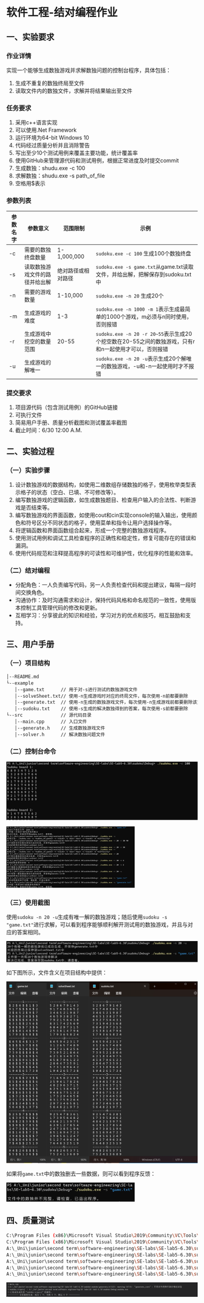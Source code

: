 # 软件工程-结对编程作业

## 一、实验要求

### 作业详情

实现一个能够生成数独游戏并求解数独问题的控制台程序，具体包括：
1. 生成不重复的数独终局至文件
2. 读取文件内的数独文件，求解并将结果输出至文件

### 任务要求
1. 采用c++语言实现
2. 可以使用.Net Framework
3. 运行环境为64-bit Windows 10
4. 代码经过质量分析并且消除警告
5. 写出至少10个测试用例来覆盖主要功能，统计覆盖率
6. 使用GitHub来管理源代码和测试用例，根据正常进度及时提交commit
7. 生成数独：shudu.exe -c 100
8. 求解数独：shudu.exe -s path_of_file
9. 空格用$表示

### 参数列表

| 参数名字 | 参数意义                       | 范围限制           | 示例                                                         |
| -------- | ------------------------------ | ------------------ | ------------------------------------------------------------ |
| -c       | 需要的数独终盘数量             | 1-1,000,000        | `sudoku.exe -c 100` 生成100个数独终盘                        |
| -s       | 读取数独游戏文件的路径并给出解 | 绝对路径或相对路径 | `sudoku.exe -s game.txt`从game.txt读取文件，并给出解，把解保存到sudoku.txt中 |
| -n       | 需要的游戏数量                 | 1-10,000           | `sudoku.exe -n 20` 生成20个                                  |
| -m       | 生成游戏的难度                 | 1-3                | `sudoku.exe -n 1000 -m 1`表示生成最简单的1000个游戏，m必须与n同时使用，否则报错 |
| -r       | 生成游戏中挖空的数量范围       | 20-55              | `sudoku.exe -n 20 -r 20~55`表示生成20个挖空数在20-55之间的数独游戏，只有r和n一起使用才可以，否则报错 |
| -u       | 生成游戏的解唯一               |                    | `sudoku.exe -n 20 -u`表示生成20个解唯一的数独游戏，-u和-n一起使用时才不报错 |

### 提交要求

1. 项目源代码（包含测试用例）的GitHub链接
2. 可执行文件
3. 简易用户手册、质量分析截图和测试覆盖率截图
4. 截止时间：6/30 12:00 A.M.

## 二、实验过程

### （一）实验步骤

1. 设计数独游戏的数据结构，如使用二维数组存储数独的格子，使用枚举类型表示格子的状态（空白、已填、不可修改等）。
2. 编写数独游戏的逻辑函数，如生成数独题目、检查用户输入的合法性、判断游戏是否结束等。
3. 编写数独游戏的界面函数，如使用cout和cin实现console的输入输出，使用颜色和符号区分不同状态的格子，使用菜单和指令让用户选择操作等。
4. 将逻辑函数和界面函数组合起来，形成一个完整的数独游戏程序。
5. 使用测试用例和调试工具检查程序的正确性和稳定性，修复可能存在的错误和漏洞。
6. 使用代码规范和注释提高程序的可读性和可维护性，优化程序的性能和效率。

### （二）结对编程

- 分配角色：一人负责编写代码，另一人负责检查代码和提出建议，每隔一段时间交换角色。
- 沟通协作：及时沟通需求和设计，保持代码风格和命名规范的一致性，使用版本控制工具管理代码的修改和更新。
- 互相学习：分享彼此的知识和经验，学习对方的优点和技巧，相互鼓励和支持。

## 三、用户手册

### （一）项目结构

``` bash
│--README.md     
└--example
   │--game.txt      // 用于对-s进行测试的数独游戏文件
   │--solveSheet.txt// 使用-n生成游戏时对应的终局文件，每次使用-n前都要删除
   │--generate.txt  // 使用-n生成的数独游戏文件，每次使用-n生成游戏前都要删除该文件
   │--sudoku.txt    // 使用-s生成的解决数独得到的答案，每次使用-s前都要删除
└--src              // 源代码目录  
   │--main.cpp      // 入口文件  
   │--generate.h    // 生成数独游戏文件
   │--solver.h      // 解决数独问题文件
```

### （二）控制台命令

![image-20230629205819841](./img/image-20230629205819841.png)

<img src="./img/image-20230629205735221.png" alt="image-20230629205735221" style="zoom:33%;" />

### （三）使用截图

使用`sudoku -n 20 -u`生成有唯一解的数独游戏；随后使用`sudoku -s "game.txt"`进行求解，可以看到程序能够顺利解开测试用的数独游戏，并且与对应的答案相同。

![image-20230629191040928](./img/image-20230629191040928.png)

如下图所示，文件含义在项目结构中提供：

<img src="./img/image-20230629191357318.png" alt="image-20230629191357318" style="zoom:50%;" />

如果将`game.txt`中的数独删去一些数据，则可以看到程序反馈：

<img src="./img/image-20230629191629138.png" alt="image-20230629191629138" style="zoom: 33%;" />

## 四、质量测试

``` bash
C:\Program Files (x86)\Microsoft Visual Studio\2019\Community\VC\Tools\MSVC\14.29.30133\include\ostream(284): warning C4530: 使用了 C++ 异常处理程序，但未启用展开语义。请指定 /EHsc
C:\Program Files (x86)\Microsoft Visual Studio\2019\Community\VC\Tools\MSVC\14.29.30133\include\ostream(269): note: 在编译 类 模板 成员函数“std::basic_ostream<char,std::char_traits<char>> &std::basic_ostream<char,std::char_traits<char>>::operator <<(int)”时
A:\_Uni\junior\second term\software-engineering\SE-labs\SE-lab5-6.30\sudoku\sudoku\generate.h(31): note: 查看对正在编译的函数模板实例化“std::basic_ostream<char,std::char_traits<char>> &std::basic_ostream<char,std::char_traits<char>>::operator <<(int)”的引用
A:\_Uni\junior\second term\software-engineering\SE-labs\SE-lab5-6.30\sudoku\sudoku\generate.h(28): note: 查看对正在编译的类模板实例化“std::basic_ostream<char,std::char_traits<char>>”的引用
A:\_Uni\junior\second term\software-engineering\SE-labs\SE-lab5-6.30\sudoku\sudoku\main.cpp(28) : warning C6246: “eraseCount”的局部声明遮蔽了外部作用域中具有相同名称的声明。有关其他信息，请参见此前位于“19”行(“a:\_uni\junior\second term\software-engineering\se-labs\se-lab5-6.30\sudoku\sudoku\main.cpp”中)的声明。: Lines: 19
A:\_Uni\junior\second term\software-engineering\SE-labs\SE-lab5-6.30\sudoku\sudoku\main.cpp(39) : warning C6246: “eraseCount”的局部声明遮蔽了外部作用域中具有相同名称的声明。有关其他信息，请参见此前位于“19”行(“a:\_uni\junior\second term\software-engineering\se-labs\se-lab5-6.30\sudoku\sudoku\main.cpp”中)的声明。: Lines: 19
A:\_Uni\junior\second term\software-engineering\SE-labs\SE-lab5-6.30\sudoku\sudoku\generate.h(123) : warning C4715: “generate_core”: 不是所有的控件路径都返回值
```

![image-20230629202748351](./img/image-20230629202748351.png)
